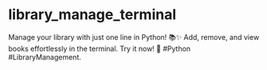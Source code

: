 # library_manage_terminal
Manage your library with just one line in Python! 📚✨ Add, remove, and view books effortlessly in the terminal. Try it now! 🚀 #Python #LibraryManagement.
